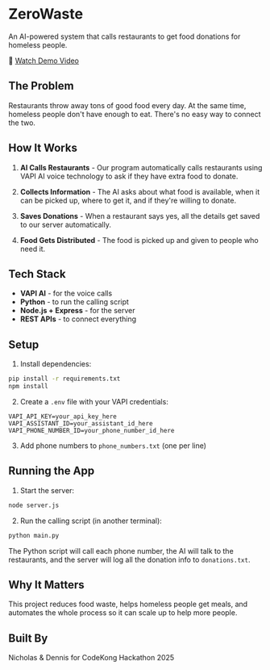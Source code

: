 # ZeroWaste

An AI-powered system that calls restaurants to get food donations for homeless people.

🎥 [Watch Demo Video](https://www.youtube.com/watch?v=1cbvbBzzvyI)

## The Problem

Restaurants throw away tons of good food every day. At the same time, homeless people don't have enough to eat. There's no easy way to connect the two.

## How It Works

1. **AI Calls Restaurants** - Our program automatically calls restaurants using VAPI AI voice technology to ask if they have extra food to donate.

2. **Collects Information** - The AI asks about what food is available, when it can be picked up, where to get it, and if they're willing to donate.

3. **Saves Donations** - When a restaurant says yes, all the details get saved to our server automatically.

4. **Food Gets Distributed** - The food is picked up and given to people who need it.

## Tech Stack

- **VAPI AI** - for the voice calls
- **Python** - to run the calling script
- **Node.js + Express** - for the server
- **REST APIs** - to connect everything

## Setup

1. Install dependencies:
```bash
pip install -r requirements.txt
npm install
```

2. Create a `.env` file with your VAPI credentials:
```
VAPI_API_KEY=your_api_key_here
VAPI_ASSISTANT_ID=your_assistant_id_here
VAPI_PHONE_NUMBER_ID=your_phone_number_id_here
```

3. Add phone numbers to `phone_numbers.txt` (one per line)

## Running the App

1. Start the server:
```bash
node server.js
```

2. Run the calling script (in another terminal):
```bash
python main.py
```

The Python script will call each phone number, the AI will talk to the restaurants, and the server will log all the donation info to `donations.txt`.

## Why It Matters

This project reduces food waste, helps homeless people get meals, and automates the whole process so it can scale up to help more people.

## Built By

Nicholas & Dennis for CodeKong Hackathon 2025
